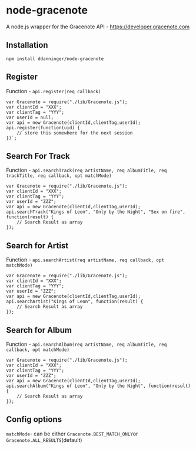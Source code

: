 node-gracenote
==============

A node.js wrapper for the Gracenote API - https://developer.gracenote.com

## Installation

```
npm install ddanninger/node-gracenote
```


## Register

Function - `api.register(req callback)`

```
var Gracenote = require("./lib/Gracenote.js");
var clientId = "XXX";
var clientTag = "YYY";
var userId = null;
var api = new Gracenote(clientId,clientTag,userId);
api.register(function(uid) {
	// store this somewhere for the next session
})`;
```

## Search For Track

Function - `api.searchTrack(req artistName, req albumTitle, req trackTitle, req callback, opt matchMode)`

```
var Gracenote = require("./lib/Gracenote.js");
var clientId = "XXX";
var clientTag = "YYY";
var userId = "ZZZ";
var api = new Gracenote(clientId,clientTag,userId);
api.searchTrack("Kings of Leon", "Only by the Night", "Sex on fire", function(result) {
	// Search Result as array
});
```

## Search for Artist

Function - `api.searchArtist(req artistName, req callback, opt matchMode)`

```
var Gracenote = require("./lib/Gracenote.js");
var clientId = "XXX";
var clientTag = "YYY";
var userId = "ZZZ";
var api = new Gracenote(clientId,clientTag,userId);
api.searchArtist("Kings of Leon", function(result) {
	// Search Result as array
});
```

## Search for Album

Function - `api.searchAlbum(req artistName, req albumTitle, req callback, opt matchMode)`

```
var Gracenote = require("./lib/Gracenote.js");
var clientId = "XXX";
var clientTag = "YYY";
var userId = "ZZZ";
var api = new Gracenote(clientId,clientTag,userId);
api.searchAlbum("Kings of Leon", "Only by the Night", function(result) {
	// Search Result as array
});
```

## Config options

`matchMode`- can be either `Gracenote.BEST_MATCH_ONLY`or `Gracenote.ALL_RESULTS`(default)
